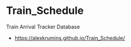 # Train_Schedule
Train Arrival Tracker Database
  - https://alexkrumins.github.io/Train_Schedule/
  
  
  
